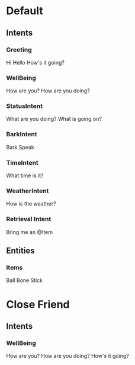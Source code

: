 # Default
## Intents
### Greeting
Hi
Hello
How's it going?

### WellBeing
How are you?
How are you doing?

### StatusIntent
What are you doing?
What is going on?

### BarkIntent
Bark
Speak

### TimeIntent
What time is it?

### WeatherIntent
How is the weather?

### Retrieval Intent
Bring me an @Item

## Entities
### Items
Ball
Bone
Stick

# Close Friend
## Intents
### WellBeing
How are you?
How are you doing?
How's it going?